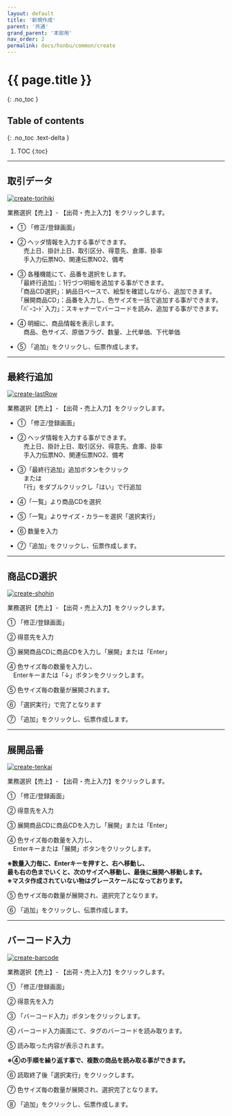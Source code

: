 ```yaml
---
layout: default
title: '新規作成'
parent: '共通'
grand_parent: '本部用'
nav_order: 2
permalink: docs/honbu/common/create
---
```


# {{ page.title }}
{: .no_toc }

## Table of contents
{: .no_toc .text-delta }

1. TOC
{:toc}

---

## 取引データ

<a href="/docs/00HONBU/img/10-common/create-torihiki.PNG" target="_blank">
<img src="/docs/00HONBU/img/10-common/create-torihiki.PNG" alt="create-torihiki">
</a>

業務選択【売上】- 【出荷・売上入力】をクリックします。

- ① 「修正/登録画面」

- ② ヘッダ情報を入力する事ができます。<br>
　売上日、掛計上日、取引区分、得意先、倉庫、掛率 <br>
　手入力伝票NO、関連伝票NO2、備考

- ③ 各種機能にて、品番を選択をします。<br>
「最終行追加」：1行づつ明細を追加する事ができます。<br>
「商品CD選択」：納品日ベースで、絵型を確認しながら、追加できます。<br>
「展開商品CD」：品番を入力し、色サイズを一括で追加する事ができます。<br>
「ﾊﾞｰｺｰﾄﾞ入力」：スキャナーでバーコードを読み、追加する事ができます。

- ④ 明細に、商品情報を表示します。<br>
　商品、色サイズ、原価フラグ、数量、上代単価、下代単価

- ⑤ 「追加」をクリックし、伝票作成します。


---

## 最終行追加

<a href="/docs/00HONBU/img/10-common/create-lastrow.PNG" target="_blank">
<img src="/docs/00HONBU/img/10-common/create-lastrow.PNG" alt="create-lastRow">
</a>

業務選択【売上】- 【出荷・売上入力】をクリックします。

- ① 「修正/登録画面」

- ② ヘッダ情報を入力する事ができます。<br>
　売上日、掛計上日、取引区分、得意先、倉庫、掛率  <br>
　手入力伝票NO、関連伝票NO2、備考

- ③「最終行追加」追加ボタンをクリック <br>
　または <br>
　「行」をダブルクリックし「はい」で行追加

- ④「一覧」より商品CDを選択

- ⑤「一覧」よりサイズ・カラーを選択「選択実行」

- ⑥ 数量を入力

- ⑦「追加」をクリックし、伝票作成します。

---

## 商品CD選択

<a href="/docs/00HONBU/img/10-common/create-shohin.PNG" target="_blank">
<img src="/docs/00HONBU/img/10-common/create-shohin.PNG" alt="create-shohin">
</a>

業務選択【売上】- 【出荷・売上入力】をクリックします。

① 「修正/登録画面」

② 得意先を入力

③ 展開商品CDに商品CDを入力し「展開」または「Enter」

④ 色サイズ毎の数量を入力し、<br>
　Enterキーまたは「↓」ボタンをクリックします。

⑤ 色サイズ毎の数量が展開されます。

⑥ 「選択実行」で完了となります

⑦ 「追加」をクリックし、伝票作成します。

---

## 展開品番


<a href="/docs/00HONBU/img/10-common/create-tenkai.PNG" target="_blank">
<img src="/docs/00HONBU/img/10-common/create-tenkai.PNG" alt="create-tenkai">
</a>

業務選択【売上】- 【出荷・売上入力】をクリックします。

① 「修正/登録画面」

② 得意先を入力

③ 展開商品CDに商品CDを入力し「展開」または「Enter」

④ 色サイズ毎の数量を入力し、<br>
　Enterキーまたは「展開」ボタンをクリックします。

**※数量入力毎に、Enterキーを押すと、右へ移動し、**<br>
    **最も右の色までいくと、次のサイズへ移動し、最後に展開へ移動します。** <br>
**※マスタ作成されていない物はグレースケールになっております。**

⑤ 色サイズ毎の数量が展開され、選択完了となります。

⑥ 「追加」をクリックし、伝票作成します。


---

## バーコード入力

<a href="/docs/00HONBU/img/10-common/create-barcode.PNG" target="_blank">
<img src="/docs/00HONBU/img/10-common/create-barcode.PNG" alt="create-barcode">
</a>

業務選択【売上】- 【出荷・売上入力】をクリックします。

① 「修正/登録画面」

② 得意先を入力

③ 「バーコード入力」ボタンをクリックします。

④ バーコード入力画面にて、タグのバーコードを読み取ります。

⑤ 読み取った内容が表示されます。

**※④の手順を繰り返す事で、複数の商品を読み取る事ができます。**

⑥ 読取終了後「選択実行」をクリックします。

⑦ 色サイズ毎の数量が展開され、選択完了となります。

⑧ 「追加」をクリックし、伝票作成します。
